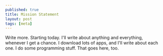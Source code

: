 ```yaml
---
published: true
title: Mission Statement
layout: post
tags: [meta]
---
```

Write more. Starting today. I'll write about anything and everything, whenever I get a chance. I download lots of apps, and I'll write about each one. I do some programming stuff. That goes here, too.